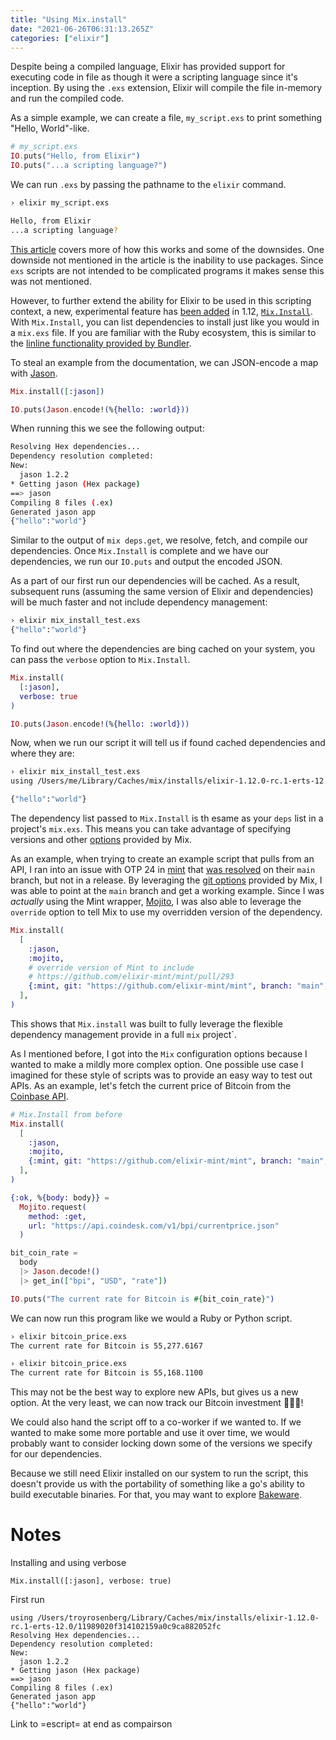 ```yaml
---
title: "Using Mix.install"
date: "2021-06-26T06:31:13.265Z"
categories: ["elixir"]
---
```


Despite being a compiled language, Elixir has provided support for executing code in file as though it were a scripting language since it's inception. By using the `.exs` extension, Elixir will compile the file in-memory and run the compiled code.

As a simple example, we can create a file, `my_script.exs` to print something "Hello, World"-like.

```elixir
# my_script.exs
IO.puts("Hello, from Elixir")
IO.puts("...a scripting language?")
```

We can run `.exs` by passing the pathname to the `elixir` command.

```bash
› elixir my_script.exs

Hello, from Elixir
...a scripting language?
```

[This article](https://thinkingelixir.com/2019-04-running-an-elixir-file-as-a-script/) covers more of how this works and some of the downsides. One downside not mentioned in the article is the inability to use packages. Since `exs` scripts are not intended to be complicated programs it makes sense this was not mentioned.

However, to further extend the ability for Elixir to be used in this scripting context, a new, experimental feature has [been added](https://github.com/elixir-lang/elixir/pull/10674) in 1.12, [`Mix.Install`](https://hexdocs.pm/mix/1.12.0-rc.0/Mix.html#install/2). With `Mix.Install`, you can list dependencies to install just like you would in a `mix.exs` file. If you are familiar with the Ruby ecosystem, this is similar to the [linline functionality provided by Bundler](https://bundler.io/guides/bundler_in_a_single_file_ruby_script.html).

To steal an example from the documentation, we can JSON-encode a map with [Jason](https://github.com/michalmuskala/jason).

```elixir
Mix.install([:jason])

IO.puts(Jason.encode!(%{hello: :world}))
```

When running this we see the following output:

```bash
Resolving Hex dependencies...
Dependency resolution completed:
New:
  jason 1.2.2
* Getting jason (Hex package)
==> jason
Compiling 8 files (.ex)
Generated jason app
{"hello":"world"}
```

Similar to the output of `mix deps.get`, we resolve, fetch, and compile our dependencies. Once `Mix.Install` is complete and we have our dependencies, we run our `IO.puts` and output the encoded JSON.

As a part of our first run our dependencies will be cached. As a result, subsequent runs (assuming the same version of Elixir and dependencies) will be much faster and not include dependency management:

```bash
› elixir mix_install_test.exs
{"hello":"world"}
```

To find out where the dependencies are bing cached on your system, you can pass the `verbose` option to `Mix.Install`.

```elixir
Mix.install(
  [:jason],
  verbose: true
)

IO.puts(Jason.encode!(%{hello: :world}))
```

Now, when we run our script it will tell us if found cached dependencies and where they are:

```bash
› elixir mix_install_test.exs
using /Users/me/Library/Caches/mix/installs/elixir-1.12.0-rc.1-erts-12.0/11989020f314102159a0c9ca882052fc

{"hello":"world"}
```

The dependency list passed to `Mix.Install` is th esame as your `deps` list in a project's `mix.exs`. This means you can take advantage of specifying versions and other [options](https://hexdocs.pm/mix/Mix.Tasks.Deps.html#module-options) provided by Mix.

As an example, when trying to create an example script that pulls from an API, I ran into an issue with OTP 24 in [mint](https://github.com/elixir-mint/mint) that [was resolved](https://github.com/elixir-mint/mint/pull/293) on their `main` branch, but not in a release. By leveraging the [git options](https://hexdocs.pm/mix/Mix.Tasks.Deps.html#module-git-options-git) provided by Mix, I was able to point at the `main` branch and get a working example. Since I was _actually_ using the Mint wrapper, [Mojito](https://github.com/appcues/mojito), I was also able to leverage the `override` option to tell Mix to use my overridden version of the dependency.

```elixir
Mix.install(
  [
    :jason,
    :mojito,
    # override version of Mint to include
    # https://github.com/elixir-mint/mint/pull/293
    {:mint, git: "https://github.com/elixir-mint/mint", branch: "main", override: true}
  ],
)
```

This shows that `Mix.install` was built to fully leverage the flexible dependency management provide in a full `mix` project`.

As I mentioned before, I got into the `Mix` configuration options because I wanted to make a mildly more complex option. One possible use case I imagined for these style of scripts was to provide an easy way to test out APIs. As an example, let's fetch the current price of Bitcoin from the [Coinbase API](https://developers.coinbase.com/).

```elixir
# Mix.Install from before
Mix.install(
  [
    :jason,
    :mojito,
    {:mint, git: "https://github.com/elixir-mint/mint", branch: "main", override: true}
  ],
)

{:ok, %{body: body}} =
  Mojito.request(
    method: :get,
    url: "https://api.coindesk.com/v1/bpi/currentprice.json"
  )

bit_coin_rate =
  body
  |> Jason.decode!()
  |> get_in(["bpi", "USD", "rate"])

IO.puts("The current rate for Bitcoin is #{bit_coin_rate}")
```

We can now run this program like we would a Ruby or Python script.

```bash
› elixir bitcoin_price.exs
The current rate for Bitcoin is 55,277.6167

› elixir bitcoin_price.exs
The current rate for Bitcoin is 55,168.1100
```

This may not be the best way to explore new APIs, but gives us a new option. At the very least, we can now track our Bitcoin investment 💎🙌🚀!

We could also hand the script off to a co-worker if we wanted to. If we wanted to make some more portable and use it over time, we would probably want to consider locking down some of the versions we specify for our dependencies.

Because we still need Elixir installed on our system to run the script, this doesn't provide us with the portability of something like a go's ability to build executable binaries. For that, you may want to explore [Bakeware](https://github.com/bake-bake-bake/bakeware).

# Notes

Installing and using verbose

```
Mix.install([:jason], verbose: true)
```

First run

```
using /Users/troyrosenberg/Library/Caches/mix/installs/elixir-1.12.0-rc.1-erts-12.0/11989020f314102159a0c9ca882052fc
Resolving Hex dependencies...
Dependency resolution completed:
New:
  jason 1.2.2
* Getting jason (Hex package)
==> jason
Compiling 8 files (.ex)
Generated jason app
{"hello":"world"}
```

Link to =escript= at end as compairson
